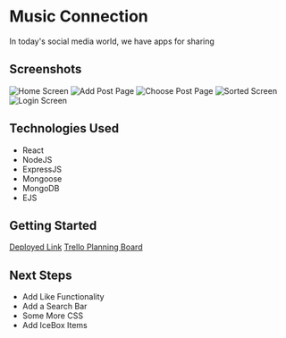 # Music Connection

In today's social media world, we have apps for sharing

## Screenshots

![Home Screen](https://imgur.com/0yM6p6B.jpg)
![Add Post Page](https://imgur.com/EShn47J.jpg)
![Choose Post Page](https://imgur.com/ijmxpHc.jpg)
![Sorted Screen](https://imgur.com/nm5E9nv.jpg)
![Login Screen](https://imgur.com/tlXMFAv.jpg)

## Technologies Used

- React
- NodeJS
- ExpressJS
- Mongoose
- MongoDB
- EJS

## Getting Started

[Deployed Link](https://capstone-music-connection.herokuapp.com/)
[Trello Planning Board](https://trello.com/b/QjYwO3de/music-connect)

## Next Steps

- Add Like Functionality
- Add a Search Bar
- Some More CSS
- Add IceBox Items